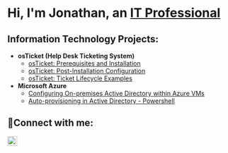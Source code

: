 <h1>Hi, I'm Jonathan, an <a href="https://www.linkedin.com/in/jonathan-moon-444541262/">IT Professional</a></h1>

<h2>Information Technology Projects:</h2>

- <b>osTicket (Help Desk Ticketing System)</b>
  - [osTicket: Prerequisites and Installation](https://github.com/JMoon4108/osTicket-installation)
  - [osTicket: Post-Installation Configuration](https://github.com/JMoon4108/osTicket-configuration)
  - [osTicket: Ticket Lifecycle Examples](https://github.com/JMoon4108/osTicket-examples)
- <b>Microsoft Azure</b>
  - [Configuring On-premises Active Directory within Azure VMs]()
  - [Auto-provisioning in Active Directory - Powershell]()

<h2>🤳Connect with me:</h2>
<a href="https://www.linkedin.com/in/jonathan-moon-444541262/">
  <img align="left" alt="Jonathan | LinkedIn" width="22px" src="https://cdn.jsdelivr.net/npm/simple-icons@v3/icons/linkedin.svg" />
</a>
